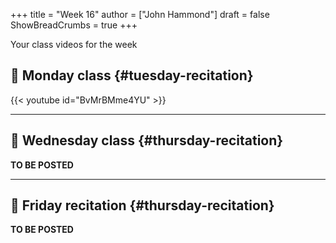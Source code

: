 +++
title = "Week 16"
author = ["John Hammond"]
draft = false
ShowBreadCrumbs = true
+++

Your class videos for the week
<!--more-->


## 🎥 Monday class {#tuesday-recitation}

{{< youtube id="BvMrBMme4YU" >}}

---


## 🎥 Wednesday class {#thursday-recitation}

**TO BE POSTED**

---


## 🎥 Friday recitation {#thursday-recitation}

**TO BE POSTED**
